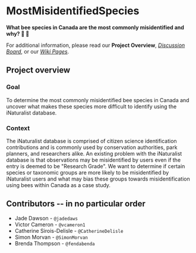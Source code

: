 # MostMisidentifiedSpecies
<b> What bee species in Canada are the most commonly misidentified and why? :mag_right: :bee: </b>

For additional information, please read our <b>Project Overview</b>, <em><a href="https://github.com/orgs/DataDrivenEcologicalSynthesis/teams/mostmisidentifiedspecies">Discussion Board</a></em>, or our <em><a href="https://github.com/DataDrivenEcologicalSynthesis/MostMisidentifiedSpecies/wiki">Wiki Pages</a></em>.

## Project overview

### Goal

To determine the most commonly misidentified bee species in Canada and uncover what makes these species more difficult to identify using the iNaturalist database.

### Context

The iNaturalist database is comprised of citizen science identification contributions and is commonly used by conservation authorities, park planners, and researchers alike. An existing problem with the iNaturalist database is that observations may be misidentified by users even if the entry is deemed to be "Research Grade". We want to determine if certain species or taxonomic groups are more likely to be misidentified by iNaturalist users and what may bias these groups towards misidentification using bees within Canada as a case study.

## Contributors -- in no particular order

- Jade Dawson - `@jadedaws`
- Victor Cameron - `@vcameron1`
- Catherine Sirois-Delisle - `@CatherineDelisle`
- Simon Morvan - `@SimonMorvan`
- Brenda Thompson - `@fendabenda`

